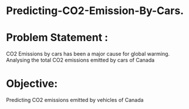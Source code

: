 # Predicting-CO2-Emission-By-Cars.

# Problem Statement :
CO2 Emissions by cars has been a major cause for global warming. Analysing the total CO2 emissions emitted by cars of Canada

# Objective:
Predicting CO2 emissions emitted by vehicles of Canada
